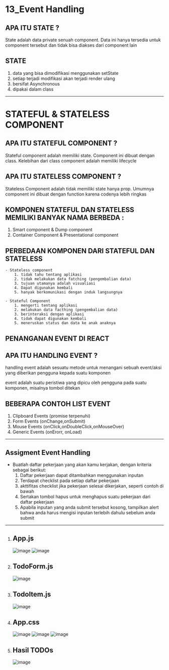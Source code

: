 # 13_Event Handling

## APA ITU STATE ?

State adalah data private senuah component. Data ini hanya tersedia untuk component tersebut dan tidak bisa diakses dari component lain

## STATE
1. data yang bisa dimodifikasi menggunakan setState
2. setiap terjadi modifikasi akan terjadi render ulang
3. bersifat Asynchronous
4. dipakai dalam class

----------------------------------------------------------------------------------------------

# STATEFUL & STATELESS COMPONENT

## APA ITU STATEFUL COMPONENT ?
Stateful component adalah memiliki state. Component ini dibuat dengan class. Kelebihan dari class component adalah memiliki lifecycle

## APA ITU STATELESS COMPONENT ?
Stateless Component adalah tidak memiliki state hanya prop. Umumnya component ini dibuat dengan function karena codenya lebih ringkas

## KOMPONEN STATEFUL DAN STATELESS MEMILIKI BANYAK NAMA BERBEDA :
1. Smart component & Dump component
2. Container Component & Presentational component

## PERBEDAAN KOMPONEN DARI STATEFUL DAN STATELESS

    - Stateless component 
        1. tidak tahu tentang aplikasi
        2. tidak melakukan data fatching (pengembalian data)
        3. tujuan utamanya adalah visualiasi
        4. Dapat digunakan kembali 
        5. hanyak berkomunikasi dengan induk langsungnya

    - Stateful Component
        1. mengerti tentang aplikasi
        2. melakukan data facthing (pengembalian data)
        3. berinteraksi dengan aplikasi
        4. tidak dapat digunakan kembali
        5. meneruskan status dan data ke anak anaknya

## PENANGANAN EVENT DI REACT

## APA ITU HANDLING EVENT ?

handling event adalah sesuatu metode untuk menangani sebuah event/aksi yang diberikan pengguna kepada suatu komponen

event adalah suatu peristiwa yang dipicu oleh pengguna pada suatu komponen, misalnya tombol ditekan

## BEBERAPA CONTOH LIST EVENT
1. Clipboard Events (promise terpenuhi)
2. Form Events (onChange,onSubmit)
3. Mouse Events (onClick,onDoubleClick,onMouseOver)
4. Generic Events (onErorr, onLoad)

----------------------------------------------------------------------------------------------

## Assigment Event Handling

- Buatlah daftar pekerjaan yang akan kamu kerjakan, dengan kriteria sebagai berikut:
    1. Daftar pekerjaan dapat ditambahkan menggunakan inputan
    2. Terdapat checklist pada setiap daftar pekerjaan
    3. akttifitas checklist jika pekerjaan selesai dikerjakan, seperti contoh di bawah
    4. Sertakan tombol hapus untuk menghapus suatu pekerjaan dari daftar pekerjaan
    5. Apabila inputan yang anda submit tersebut kosong, tampilkan alert bahwa anda harus   mengisi inputan terlebih dahulu sebelum anda submit

----------------------------------------------------------------------------------------------

1. ## App.js
   ![image](img/AppJS-1.jpg)
   ![image](img/AppJS-2.jpg)

2. ## TodoForm.js
   ![image](img/TodoForm.jpg)

3. ## TodoItem.js
   ![image](img/TodoItem.jpg)

4. ## App.css
   ![image](img/AppCss-1.jpg)
   ![image](img/AppCss-2.jpg)
   ![image](img/AppCss-3.jpg)

5. ## Hasil TODOs
   ![image](img/Hasil-TODOs-1.jpg)
   